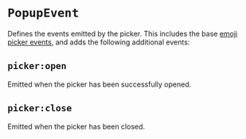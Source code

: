 # `PopupEvent`

Defines the events emitted by the picker. This includes the base [emoji picker events](../../picmo/types/external-event), and adds the following additional events:

## `picker:open`

Emitted when the picker has been successfully opened.

## `picker:close`

Emitted when the picker has been closed.
